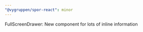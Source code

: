 ```yaml
---
"@vygruppen/spor-react": minor
---
```


FullScreenDrawer: New component for lots of inline information
